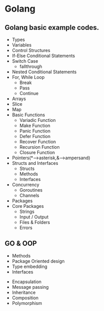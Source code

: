 # Golang
## Golang basic example codes.
- Types
- Variables
- Control Structures
- If-Else Conditional Statements
- Switch Case
  * fallthrough
- Nested Conditional Statements
- For, While Loop
  * Break
  * Pass
  * Continue
- Arrays
- Slice
- Map
- Basic Functions
  * Variadic Function
  * Make Function
  * Panic Function
  * Defer Function
  * Recover Function
  * Recursion Function
  * Closure Function
- Pointers(*-->asterisk,&-->ampersand)
- Structs and Interfaces
  * Structs
  * Methods
  * Interfaces
- Concurrency
  * Goroutines
  * Channels
- Packages
- Core Packages
  * Strings
  * Input / Output
  * Files & Folders
  * Errors
## GO & OOP
 * Methods
 * Package Oriented design
 * Type embedding
 * Interfaces
- Encapsulation
- Message passing
- Inheritance
- Composition
- Polymorphism
